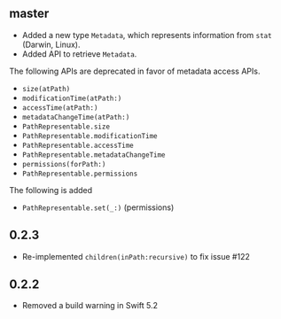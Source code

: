 ## master

- Added a new type `Metadata`, which represents information from `stat` (Darwin,
  Linux).
- Added API to retrieve `Metadata`.

The following APIs are deprecated in favor of metadata access APIs.

- `size(atPath)`
- `modificationTime(atPath:)`
- `accessTime(atPath:)`
- `metadataChangeTime(atPath:)`
- `PathRepresentable.size`
- `PathRepresentable.modificationTime`
- `PathRepresentable.accessTime`
- `PathRepresentable.metadataChangeTime`
- `permissions(forPath:)`
- `PathRepresentable.permissions`

The following is added

- `PathRepresentable.set(_:)` (permissions)

## 0.2.3

- Re-implemented `children(inPath:recursive)` to fix issue #122

## 0.2.2

- Removed a build warning in Swift 5.2
